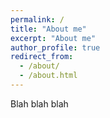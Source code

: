 ```yaml
---
permalink: /
title: "About me"
excerpt: "About me"
author_profile: true
redirect_from:
  - /about/
  - /about.html
---
```


Blah blah blah
